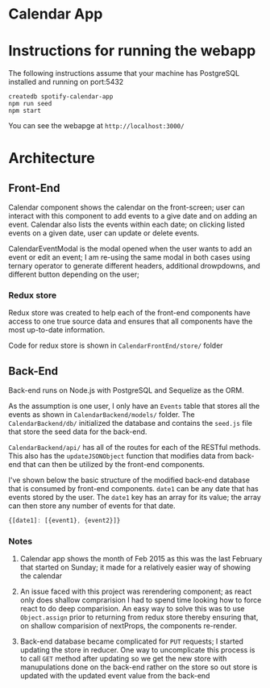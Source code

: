 # Calendar App

# Instructions for running the webapp

The following instructions assume that your machine has PostgreSQL installed and running on port:5432

    createdb spotify-calendar-app
    npm run seed
    npm start

You can see the webapge at `http://localhost:3000/`

# Architecture


## Front-End

Calendar component shows the calendar on the front-screen; user can interact with this component to add events to a give date and on adding an event. Calendar also lists the events within each date; on clicking listed events on a given date, user can update or delete events.

CalendarEventModal is the modal opened when the user wants to add an event or edit an event; I am re-using the same modal in both cases using ternary operator to generate different headers, additional drowpdowns, and different button depending on the user;


### Redux store

Redux store was created to help each of the front-end components have access to one true source data and ensures that all components have the most up-to-date information.

Code for redux store is shown in `CalendarFrontEnd/store/` folder

## Back-End

Back-end runs on Node.js with PostgreSQL and Sequelize as the ORM.

As the assumption is one user, I only have an `Events` table that stores all the events as shown in `CalendarBackend/models/` folder. The `CalendarBackend/db/` initialized the database and contains the `seed.js` file that store the seed data for the back-end.

`CalendarBackend/api/` has all of the routes for each of the RESTful methods. This also has the `updateJSONObject` function that modifies data from back-end that can then be utilized by the front-end components.

I've shown below the basic structure of the modified back-end database that is consumed by front-end components. `date1` can be any date that has events stored by the user. The `date1` key has an array for its value; the array can then store any number of events for that date.

```javascript
{[date1]: [{event1}, {event2}]}
```

### Notes

1. Calendar app shows the month of Feb 2015 as this was the last February that started on Sunday; it made for a relatively easier way of showing the calendar

2. An issue faced with this project was rerendering component; as react only does shallow comprarision I had to spend time looking how to force react to do deep comparision. An easy way to solve this was to use `Object.assign` prior to returning from redux store thereby ensuring that, on shallow comparision of nextProps, the components re-render.

3. Back-end database became complicated for `PUT` requests; I started updating the store in reducer. One way to uncomplicate this process is to call `GET` method after updating so we get the new store with manupulations done on the back-end rather on the store so out store is updated with the updated event value from the back-end


